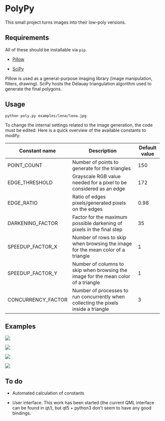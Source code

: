 # PolyPy

This small project turns images into their low-poly versions. 

## Requirements

All of these should be installable via `pip`.

 - [Pillow](https://pypi.python.org/pypi/Pillow/)

 - [SciPy](http://www.scipy.org)

Pillow is used as a general-purpose imaging library (image manipulation, 
filters, drawing). SciPy hosts the Delauay triangulation algorithm used to 
generate the final polygons.

## Usage

	python poly.py examples/lena/lena.jpg

To change the internal settings related to the image generation, the code must 
be edited. Here is a quick overview of the available constants to modify:

|   Constant name    | Description | Default value |
| ------------------ | ------------------------------------------------------------------------------------ | ---- |
| POINT_COUNT        | Number of points to generate for the triangles                                       | 150  |
| EDGE_THRESHOLD     | Grayscale RGB value needed for a pixel to be considered as an edge                   | 172  |
| EDGE_RATIO         | Ratio of edges pixels/generated pixels on the edges                                  | 0.98 |
| DARKENING_FACTOR   | Factor for the maximum possible darkening of pixels in the final step                | 35   |
| SPEEDUP_FACTOR_X   | Number of rows to skip when browsing the image for the mean color of a triangle      | 1    |
| SPEEDUP_FACTOR_Y   | Number of columns to skip when browsing the image for the mean color of a triangle   | 1    |
| CONCURRENCY_FACTOR | Number of processes to run concurrently when collecting the pixels inside a triangle | 3    |

## Examples

![](https://raw.githubusercontent.com/louis-paul/polypy/master/examples/lena/lena.jpg)

![](https://raw.githubusercontent.com/louis-paul/polypy/master/examples/lena/lena3.png)

![](https://raw.githubusercontent.com/louis-paul/polypy/master/examples/sf/sf.jpg)

![](https://raw.githubusercontent.com/louis-paul/polypy/master/examples/sf/sf4.jpg)

## To do

 - Automated calculation of constants

 - User interface. This work has been started (the current QML interface can be found in qt/), but qt5 + python3 don't seem to have any good bindings.
